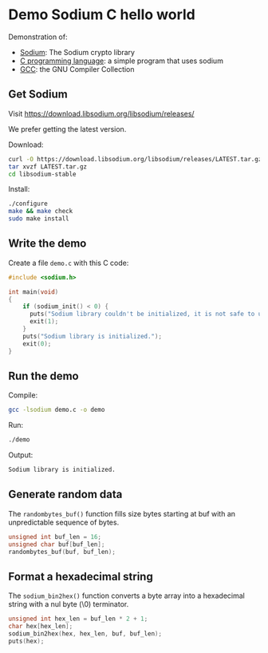 # Demo Sodium C hello world

Demonstration of:

  * [Sodium](https://libsodium.org): The Sodium crypto library
  * [C programming language](https://en.wikipedia.org/wiki/C_(programming_language)): a simple program that uses sodium
  * [GCC](https://gcc.gnu.org/): the GNU Compiler Collection


## Get Sodium

Visit https://download.libsodium.org/libsodium/releases/

We prefer getting the latest version.

Download:

```sh
curl -O https://download.libsodium.org/libsodium/releases/LATEST.tar.gz
tar xvzf LATEST.tar.gz
cd libsodium-stable
```

Install:

```sh
./configure
make && make check
sudo make install
```

## Write the demo

Create a file `demo.c` with this C code:

```c
#include <sodium.h>

int main(void)
{
    if (sodium_init() < 0) {
      puts("Sodium library couldn't be initialized, it is not safe to use.");
      exit(1);
    }
    puts("Sodium library is initialized.");
    exit(0);
}
```


## Run the demo

Compile:

```sh
gcc -lsodium demo.c -o demo
```

Run:

```sh
./demo
```

Output:

```sh
Sodium library is initialized.
```


## Generate random data

The `randombytes_buf()` function fills size bytes starting at buf with an unpredictable sequence of bytes.

```c
unsigned int buf_len = 16;
unsigned char buf[buf_len];
randombytes_buf(buf, buf_len);
```

## Format a hexadecimal string

The `sodium_bin2hex()` function converts a byte array into a hexadecimal string with a nul byte (\0) terminator.

```c
unsigned int hex_len = buf_len * 2 + 1;
char hex[hex_len];
sodium_bin2hex(hex, hex_len, buf, buf_len);
puts(hex);
```
